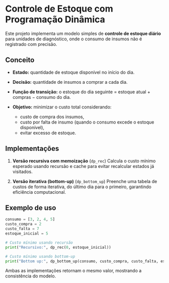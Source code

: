 # Controle de Estoque com Programação Dinâmica

Este projeto implementa um modelo simples de **controle de estoque diário** para unidades de diagnóstico, onde o consumo de insumos não é registrado com precisão.

## Conceito

* **Estado:** quantidade de estoque disponível no início do dia.
* **Decisão:** quantidade de insumos a comprar a cada dia.
* **Função de transição:** o estoque do dia seguinte = estoque atual + compras − consumo do dia.
* **Objetivo:** minimizar o custo total considerando:

  * custo de compra dos insumos,
  * custo por falta de insumo (quando o consumo excede o estoque disponível),
  * evitar excesso de estoque.

## Implementações

1. **Versão recursiva com memoização** (`dp_rec`)
   Calcula o custo mínimo esperado usando recursão e cache para evitar recalcular estados já visitados.

2. **Versão iterativa (bottom-up)** (`dp_bottom_up`)
   Preenche uma tabela de custos de forma iterativa, do último dia para o primeiro, garantindo eficiência computacional.

## Exemplo de uso

```python
consumo = [3, 2, 4, 5]
custo_compra = 2
custo_falta = 7
estoque_inicial = 5

# Custo mínimo usando recursão
print("Recursivo:", dp_rec(0, estoque_inicial))

# Custo mínimo usando bottom-up
print("Bottom up:", dp_bottom_up(consumo, custo_compra, custo_falta, estoque_inicial))
```

Ambas as implementações retornam o mesmo valor, mostrando a consistência do modelo.